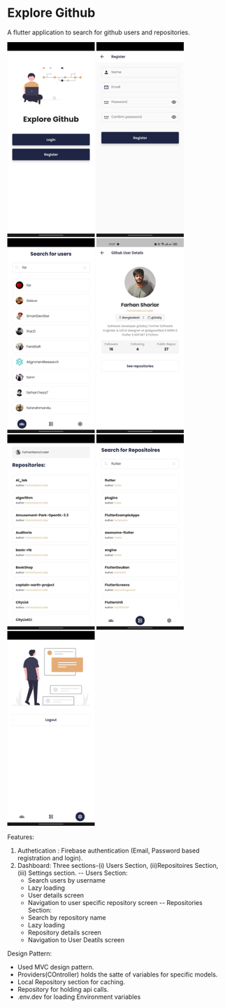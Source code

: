 # Explore Github

A flutter application to search for github users and repositories.

<p float="left">
  <img src="https://github.com/FarhanNanoCoder/heartify/blob/main/e-g-1.jpg" width="200" />
  <img src="https://github.com/FarhanNanoCoder/heartify/blob/main/e-g-2.jpg" width="200" />
  <img src="https://github.com/FarhanNanoCoder/heartify/blob/main/e-g-3.jpg" width="200" />
  <img src="https://github.com/FarhanNanoCoder/heartify/blob/main/e-p-4.jpg" width="200" />
  <img src="https://github.com/FarhanNanoCoder/heartify/blob/main/e-p-5.jpg" width="200" />
  <img src="https://github.com/FarhanNanoCoder/heartify/blob/main/e-p-6.jpg" width="200" />
  <img src="https://github.com/FarhanNanoCoder/heartify/blob/main/e-p-7.jpg" width="200" />
</p>

Features:
1. Authetication : Firebase authentication (Email, Password based registration and login).
2. Dashboard: Three sections-(i) Users Section, (ii)Repositoires Section, (iii) Settings section.
-- Users Section:
    - Search users by username
    - Lazy loading
    - User details screen
    - Navigation to user specific repository screen
-- Repositories Section:
    - Search by repository name
    - Lazy loading
    - Repository details screen
    - Navigation to User Deatils screen
  
Design Pattern:
- Used MVC design pattern.
- Providers(COntroller) holds the satte of variables for specific models.
- Local Repository section for caching.
- Repository for holding api calls.
- .env.dev for loading Environment variables
